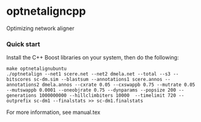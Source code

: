 optnetaligncpp
==============

Optimizing network aligner

### Quick start

Install the C++ Boost libraries on your system, then do the following:

```
make optnetalignubuntu
./optnetalign --net1 scere.net --net2 dmela.net --total --s3 --bitscores sc-dm.sim --blastsum --annotations1 scere.annos --annotations2 dmela.annos --cxrate 0.05 --cxswappb 0.75 --mutrate 0.05 --mutswappb 0.0001 --oneobjrate 0.75 --dynparams --popsize 200 --generations 1000000000 --hillclimbiters 10000  --timelimit 720 --outprefix sc-dm1 --finalstats >> sc-dm1.finalstats
```

For more information, see manual.tex

